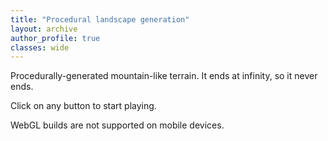 ```yaml
---
title: "Procedural landscape generation"
layout: archive
author_profile: true
classes: wide
---
```


Procedurally-generated mountain-like terrain. It ends at infinity, so it never ends.

Click on any button to start playing.


<div id="unity-container" class="unity-desktop">
    <canvas id="unity-canvas" width=960 height=600></canvas>
    <div id="unity-loading-bar">
    <div id="unity-logo"></div>
    <div id="unity-progress-bar-empty">
        <div id="unity-progress-bar-full"></div>
    </div>
    </div>
    <div id="unity-mobile-warning">
    WebGL builds are not supported on mobile devices.
    </div>
    <div id="unity-footer">
    <div id="unity-webgl-logo"></div>
    <div id="unity-fullscreen-button"></div>
    </div>
</div>
<script>
    var buildUrl = "../../assets/unity/landscape7/Build";
    var loaderUrl = buildUrl + "/landscape7.loader.js";
    var config = {
    dataUrl: buildUrl + "/landscape7.data",
    frameworkUrl: buildUrl + "/landscape7.framework.js",
    codeUrl: buildUrl + "/landscape7.wasm",
    streamingAssetsUrl: "StreamingAssets",
    companyName: "DefaultCompany",
    productName: "LandscapeGeneration",
    productVersion: "1",
    };

    var container = document.querySelector("#unity-container");
    var canvas = document.querySelector("#unity-canvas");
    var loadingBar = document.querySelector("#unity-loading-bar");
    var progressBarFull = document.querySelector("#unity-progress-bar-full");
    var fullscreenButton = document.querySelector("#unity-fullscreen-button");
    var mobileWarning = document.querySelector("#unity-mobile-warning");

    // By default Unity keeps WebGL canvas render target size matched with
    // the DOM size of the canvas element (scaled by window.devicePixelRatio)
    // Set this to false if you want to decouple this synchronization from
    // happening inside the engine, and you would instead like to size up
    // the canvas DOM size and WebGL render target sizes yourself.
    // config.matchWebGLToCanvasSize = false;

    if (/iPhone|iPad|iPod|Android/i.test(navigator.userAgent)) {
    container.className = "unity-mobile";
    // Avoid draining fillrate performance on mobile devices,
    // and default/override low DPI mode on mobile browsers.
    config.devicePixelRatio = 1;
    mobileWarning.style.display = "block";
    setTimeout(() => {
        mobileWarning.style.display = "none";
    }, 5000);
    } else {
    canvas.style.width = "960px";
    canvas.style.height = "600px";
    }
    loadingBar.style.display = "block";

    var script = document.createElement("script");
    script.src = loaderUrl;
    script.onload = () => {
    createUnityInstance(canvas, config, (progress) => {
        progressBarFull.style.width = 100 * progress + "%";
    }).then((unityInstance) => {
        loadingBar.style.display = "none";
        fullscreenButton.onclick = () => {
        unityInstance.SetFullscreen(1);
        };
    }).catch((message) => {
        alert(message);
    });
    };
    document.body.appendChild(script);
</script>


